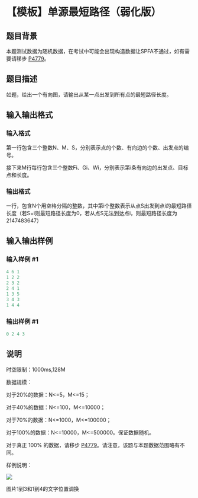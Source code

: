 # 【模板】单源最短路径（弱化版）

## 题目背景

本题测试数据为随机数据，在考试中可能会出现构造数据让SPFA不通过，如有需要请移步 [P4779](https://www.luogu.org/problemnew/show/P4779)。

## 题目描述

如题，给出一个有向图，请输出从某一点出发到所有点的最短路径长度。

## 输入输出格式

### 输入格式

第一行包含三个整数N、M、S，分别表示点的个数、有向边的个数、出发点的编号。

接下来M行每行包含三个整数Fi、Gi、Wi，分别表示第i条有向边的出发点、目标点和长度。

### 输出格式

一行，包含N个用空格分隔的整数，其中第i个整数表示从点S出发到点i的最短路径长度（若S=i则最短路径长度为0，若从点S无法到达点i，则最短路径长度为2147483647）

## 输入输出样例

### 输入样例 #1

```cpp
4 6 1
1 2 2
2 3 2
2 4 1
1 3 5
3 4 3
1 4 4
```


### 输出样例 #1

```cpp
0 2 4 3
```


## 说明

时空限制：1000ms,128M

数据规模：

对于20%的数据：N<=5，M<=15；

对于40%的数据：N<=100，M<=10000；

对于70%的数据：N<=1000，M<=100000；

对于100%的数据：N<=10000，M<=500000。保证数据随机。

对于真正 100% 的数据，请移步 [P4779](https://www.luogu.org/problemnew/show/P4779)。请注意，该题与本题数据范围略有不同。

样例说明：

![](https://cdn.luogu.com.cn/upload/pic/7641.png)

图片1到3和1到4的文字位置调换

